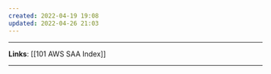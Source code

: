 ```yaml
---
created: 2022-04-19 19:08
updated: 2022-04-26 21:03
---
```

---
**Links**: [[101 AWS SAA Index]]

---